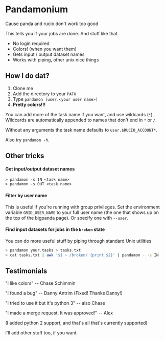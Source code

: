 Pandamonium
===========

Cause panda and rucio don't work too good

This tells you if your jobs are done. And stuff like that.

 - No login required
 - Colors! (when you want them)
 - Gets input / output dataset names
 - Works with piping, other unix nice things

How I do dat?
-------------

 1. Clone me
 2. Add the directory to your `PATH`
 3. Type `pandamon [user.<your user name>]`
 4. **Pretty colors!!!**

You can add more of the task name if you want, and use wildcards
(`*`). Wildcards are automatically appended to names that don't end in
`*` or `/`.

Without any arguments the task name defaults to `user.$RUCIO_ACCOUNT*`.

Also try `pandamon -h`.

Other tricks
------------

#### Get input/output dataset names ####

```
> pandamon -s IN <task name>
> pandamon -s OUT <task name>
```

#### Filter by user name ####

This is useful if you're running with group privileges. Set the
environment variable `GRID_USER_NAME` to your full user name (the one
that shows up on the top of the bigpanda page). Or specify one with
`--user`.

#### Find input datasets for jobs in the `broken` state ####

You can do more useful stuff by piping through standard Unix utilities

```sh
> pandamon your.tasks > tasks.txt
> cat tasks.txt | awk '$1 ~ /broken/ {print $2}' | pandamon - -s IN
```

Testimonials
------------

"I like colors" -- Chase Schimmin

"I found a bug" -- Danny Antrim (Fixed! Thanks Danny!)

"I tried to use it but it's python 3" -- also Chase

"I made a merge request. It was approved!" -- Alex

(I added python 2 support, and that's all that's currently supported)

I'll add other stuff too, if you want.
